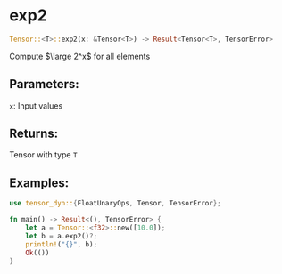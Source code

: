 # exp2
```rust
Tensor::<T>::exp2(x: &Tensor<T>) -> Result<Tensor<T>, TensorError>
```
Compute $\large 2^x$ for all elements
## Parameters:
`x`: Input values
## Returns:
Tensor with type `T`
## Examples:
```rust
use tensor_dyn::{FloatUnaryOps, Tensor, TensorError};

fn main() -> Result<(), TensorError> {
    let a = Tensor::<f32>::new([10.0]);
    let b = a.exp2()?;
    println!("{}", b);
    Ok(())
}
```